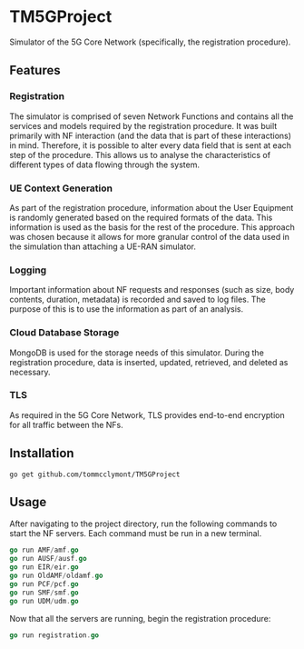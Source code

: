 # TM5GProject
Simulator of the 5G Core Network (specifically, the registration procedure).

## Features

### Registration

The simulator is comprised of seven Network Functions and contains all the services and models required by the registration procedure. It  was built primarily with NF interaction (and the data that is part of these interactions) in mind. Therefore, it is possible to alter every data field that is sent at each step of the procedure. This allows us to analyse the characteristics of different types of data flowing through the system.

### UE Context Generation

As part of the registration procedure, information about the User Equipment is randomly generated based on the required formats of the data. This information is used as the basis for the rest of the procedure. This approach was chosen because it allows for more granular control of the data used in the simulation than attaching a UE-RAN simulator.

### Logging

Important information about NF requests and responses (such as size, body contents, duration, metadata) is recorded and saved to log files. The purpose of this is to use the information as part of an analysis. 

### Cloud Database Storage

MongoDB is used for the storage needs of this simulator. During the registration procedure, data is inserted, updated, retrieved, and deleted as necessary.

### TLS

As required in the 5G Core Network, TLS provides end-to-end encryption for all traffic between the NFs.

## Installation

```
go get github.com/tommcclymont/TM5GProject
```

## Usage

After navigating to the project directory, run the following commands to start the NF servers.
Each command must be run in a new terminal.

```go
go run AMF/amf.go
go run AUSF/ausf.go
go run EIR/eir.go
go run OldAMF/oldamf.go
go run PCF/pcf.go
go run SMF/smf.go
go run UDM/udm.go
```

Now that all the servers are running, begin the registration procedure:

```go
go run registration.go
```
